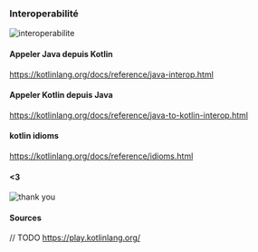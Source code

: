### Interoperabilité
![interoperabilite](https://asiantech.vn/storage/uploads/images/blog/$2y$10$T6b2OdvrnZoHJFvMrGcy7OQmvMcjTM6XFEKrZiETSHPEhOIgUjlm.png)

#### Appeler Java depuis Kotlin
https://kotlinlang.org/docs/reference/java-interop.html
<!-- .element: style="font-size:60%;" -->

#### Appeler Kotlin depuis Java
https://kotlinlang.org/docs/reference/java-to-kotlin-interop.html
<!-- .element: style="font-size:60%;" -->

#### kotlin idioms
https://kotlinlang.org/docs/reference/idioms.html

#### <3
![thank you](https://media3.giphy.com/media/KJ1f5iTl4Oo7u/giphy.gif?cid=ecf05e47xart6raz4eoevr4efin6y93ngffgeo8ejhj871jt&rid=giphy.gif)

#### Sources
// TODO
https://play.kotlinlang.org/
